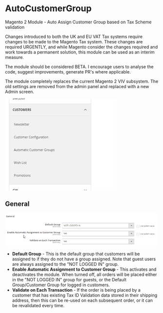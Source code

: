 <h1>AutoCustomerGroup</h1>
<p>Magento 2 Module - Auto Assign Customer Group based on Tax Scheme validation</p>

<p>Changes introduced to both the UK and EU VAT Tax systems require changes to be made to the Magento Tax system. These changes are required URGENTLY, and while Magento consider the changes required and work towards a permanent solution, this module can be used as an interim measure.</p>

<p>The module should be considered BETA. I encourage users to analyse the code, suggest improvements, generate PR's where applicable.</p>

<p>The module completely replaces the current Magento 2 VIV subsystem. The old settings are removed from the admin panel and replaced with a new Admin screen.</p>

<img src="images/image1.png">

<h2>General</h2>
<img src="images/image2.png">

<ul>
<li><b>Default Group</b> - This is the default group that customers will be assigned to if they do not have a group assigned. Note that guest users are always assigned to the "NOT LOGGED IN" group.</li>
<li><b>Enable Automatic Assignment to Customer Group</b> - This activates and deactivates the module. When turned off, all orders will be placed either in the "NOT LOGGED IN" group for guests, or the Default Group/Customer Group for logged in customers.</li>
<li><b>Validate on Each Transaction</b> - If the order is being placed by a customer that has existing Tax ID Validation data stored in their shipping address, then this can be re-used on each subsequent order, or it can be revalidated every time.</li>
</ul>
